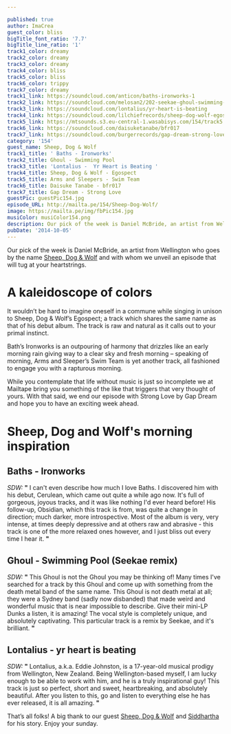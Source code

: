 ```yaml
---

published: true
author: ImaCrea
guest_color: bliss
bigTitle_font_ratio: '7.7'
bigTitle_line_ratio: '1'
track1_color: dreamy
track2_color: dreamy
track3_color: dreamy
track4_color: bliss
track5_color: bliss
track6_color: trippy
track7_color: dreamy
track1_link: https://soundcloud.com/anticon/baths-ironworks-1
track2_link: https://soundcloud.com/melosan2/202-seekae-ghoul-swimming-pool
track3_link: https://soundcloud.com/lontalius/yr-heart-is-beating
track4_link: https://soundcloud.com/lilchiefrecords/sheep-dog-wolf-egospect
track5_link: https://mtsounds.s3.eu-central-1.wasabisys.com/154/track5.mp3
track6_link: https://soundcloud.com/daisuketanabe/bfr017
track7_link: https://soundcloud.com/burgerrecords/gap-dream-strong-love
category: '154'
guest_name: Sheep, Dog & Wolf
track1_title: ' Baths - Ironworks'
track2_title: Ghoul - Swimming Pool
track3_title: 'Lontalius -  Yr Heart is Beating '
track4_title: Sheep, Dog & Wolf - Egospect
track5_title: Arms and Sleepers - Swim Team
track6_title: Daisuke Tanabe - bfr017
track7_title: Gap Dream - Strong Love
guestPic: guestPic154.jpg
episode_URL: http://mailta.pe/154/Sheep-Dog-Wolf/
image: https://mailta.pe/img/fbPic154.jpg
musiColor: musiColor154.png
description: Our pick of the week is Daniel McBride, an artist from Wellington who goes by the name Sheep, Dog & Wolf and with whom we unveil an episode that will tug at your heartstrings.
pubDate: '2014-10-05'
---
```



Our pick of the week is Daniel McBride, an artist from Wellington who goes by the name [Sheep, Dog & Wolf](http://sheepdogandwolf.com/) and with whom we unveil an episode that will tug at your heartstrings.

# A kaleidoscope of colors
It wouldn’t be hard to imagine oneself in a commune while singing in unison to Sheep, Dog & Wolf’s Egospect; a track which shares the same name as that of his debut album.  The track is raw and natural as it calls out to your primal instinct.

Bath’s Ironworks is an outpouring of harmony that drizzles like an early morning rain giving way to a clear sky and fresh morning – speaking of morning, Arms and Sleeper’s Swim Team is yet another track, all fashioned to engage you with a rapturous morning.  

While you contemplate that life without music is just so incomplete we at Mailtape bring you something of the like that triggers that very thought of yours.   With that said, we end our episode with Strong Love by Gap Dream and hope you to have an exciting week ahead. 


# Sheep, Dog and Wolf's morning inspiration

## Baths - Ironworks
_SDW:_ **"** I can't even describe how much I love Baths. I discovered him with his debut, Cerulean, which came out quite a while ago now. It's full of gorgeous, joyous tracks, and it was like nothing I'd ever heard before! His follow-up, Obsidian, which this track is from, was quite a change in direction; much darker, more introspective. Most of the album is very, very intense, at times deeply depressive and at others raw and abrasive - this track is one of the more relaxed ones however, and I just bliss out every time I hear it. **"** 
 
## Ghoul - Swimming Pool (Seekae remix)
_SDW:_ **"** This Ghoul is not the Ghoul you may be thinking of! Many times I've searched for a track by this Ghoul and come up with something from the death metal band of the same name. This Ghoul is not death metal at all; they were a Sydney band (sadly now disbanded) that made weird and wonderful music that is near impossible to describe. Give their mini-LP Dunks a listen, it is amazing! The vocal style is completely unique, and absolutely captivating.
This particular track is a remix by Seekae, and it's brilliant. **"** 
 
## Lontalius - yr heart is beating
_SDW:_ **"** Lontalius, a.k.a. Eddie Johnston, is a 17-year-old musical prodigy from Wellington, New Zealand. Being Wellington-based myself, I am lucky enough to be able to work with him, and he is a truly inspirational guy! This track is just so perfect, short and sweet, heartbreaking, and absolutely beautiful. After you listen to this, go and listen to everything else he has ever released, it is all amazing. **"** 
 

That’s all folks! A big thank to our guest [Sheep, Dog & Wolf](http://sheepdogandwolf.com/) and [Siddhartha](http://apeacefulending.tumblr.com/) for his story. Enjoy your sunday.
